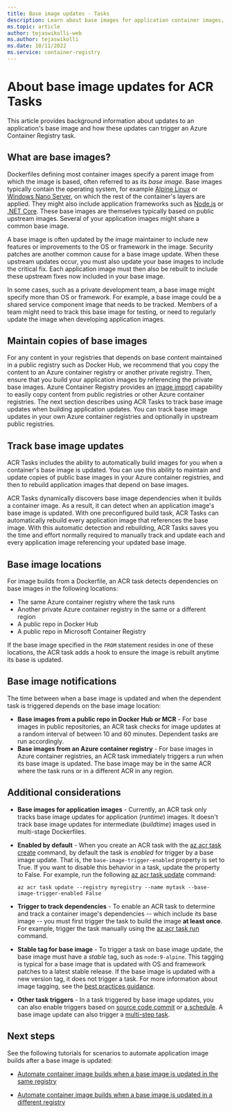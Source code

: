 ```yaml
---
title: Base image updates - Tasks
description: Learn about base images for application container images, and about how a base image update can trigger an Azure Container Registry task.
ms.topic: article
author: tejaswikolli-web
ms.author: tejaswikolli
ms.date: 10/11/2022
ms.service: container-registry
---
```


# About base image updates for ACR Tasks

This article provides background information about updates to an application's base image and how these updates can trigger an Azure Container Registry task.

## What are base images?

Dockerfiles defining most container images specify a parent image from which the image is based, often referred to as its *base image*. Base images typically contain the operating system, for example [Alpine Linux][base-alpine] or [Windows Nano Server][base-windows], on which the rest of the container's layers are applied. They might also include application frameworks such as [Node.js][base-node] or [.NET Core][base-dotnet]. These base images are themselves typically based on public upstream images. Several of your application images might share a common base image.

A base image is often updated by the image maintainer to include new features or improvements to the OS or framework in the image. Security patches are another common cause for a base image update. When these upstream updates occur, you must also update your base images to include the critical fix. Each application image must then also be rebuilt to include these upstream fixes now included in your base image.

In some cases, such as a private development team, a base image might specify more than OS or framework. For example, a base image could be a shared service component image that needs to be tracked. Members of a team might need to track this base image for testing, or need to regularly update the image when developing application images.

## Maintain copies of base images

For any content in your registries that depends on base content maintained in a public registry such as Docker Hub, we recommend that you copy the content to an Azure container registry or another private registry. Then, ensure that you build your application images by referencing the private base images. Azure Container Registry provides an [image import](container-registry-import-images.md) capability to easily copy content from public registries or other Azure container registries. The next section describes using ACR Tasks to track base image updates when building application updates. You can track base image updates in your own Azure container registries and optionally in upstream public registries.

## Track base image updates

ACR Tasks includes the ability to automatically build images for you when a container's base image is updated. You can use this ability to maintain and update copies of public base images in your Azure container registries, and then to rebuild application images that depend on base images.

ACR Tasks dynamically discovers base image dependencies when it builds a container image. As a result, it can detect when an application image's base image is updated. With one preconfigured build task, ACR Tasks can automatically rebuild every application image that references the base image. With this automatic detection and rebuilding, ACR Tasks saves you the time and effort normally required to manually track and update each and every application image referencing your updated base image.

## Base image locations

For image builds from a Dockerfile, an ACR task detects dependencies on base images in the following locations:

* The same Azure container registry where the task runs
* Another private Azure container registry in the same or a different region 
* A public repo in Docker Hub 
* A public repo in Microsoft Container Registry

If the base image specified in the `FROM` statement resides in one of these locations, the ACR task adds a hook to ensure the image is rebuilt anytime its base is updated.

## Base image notifications

The time between when a base image is updated and when the dependent task is triggered depends on the base image location:

* **Base images from a public repo in Docker Hub or MCR** - For base images in public repositories, an ACR task checks for image updates at a random interval of between 10 and 60 minutes. Dependent tasks are run accordingly.
* **Base images from an Azure container registry** - For base images in Azure container registries, an ACR task immediately triggers a run when its base image is updated. The base image may be in the same ACR where the task runs or in a different ACR in any region.

## Additional considerations

* **Base images for application images** - Currently, an ACR task only tracks base image updates for application (*runtime*) images. It doesn't track base image updates for intermediate (*buildtime*) images used in multi-stage Dockerfiles.  

* **Enabled by default** - When you create an ACR task with the [az acr task create][az-acr-task-create] command, by default the task is *enabled* for trigger by a base image update. That is, the `base-image-trigger-enabled` property is set to True. If you want to disable this behavior in a task, update the property to False. For example, run the following [az acr task update][az-acr-task-update] command:

  ```azurecli
  az acr task update --registry myregistry --name mytask --base-image-trigger-enabled False
  ```

* **Trigger to track dependencies** - To enable an ACR task to determine and track a container image's dependencies -- which include its base image -- you must first trigger the task to build the image **at least once**. For example, trigger the task manually using the [az acr task run][az-acr-task-run] command.

* **Stable tag for base image** - To trigger a task on base image update, the base image must have a *stable* tag, such as `node:9-alpine`. This tagging is typical for a base image that is updated with OS and framework patches to a latest stable release. If the base image is updated with a new version tag, it does not trigger a task. For more information about image tagging, see the [best practices guidance](container-registry-image-tag-version.md). 

* **Other task triggers** - In a task triggered by base image updates, you can also enable triggers based on [source code commit](container-registry-tutorial-build-task.md) or [a schedule](container-registry-tasks-scheduled.md). A base image update can also trigger a [multi-step task](container-registry-tasks-multi-step.md).

## Next steps

See the following tutorials for scenarios to automate application image builds after a base image is updated:

* [Automate container image builds when a base image is updated in the same registry](container-registry-tutorial-base-image-update.md)

* [Automate container image builds when a base image is updated in a different registry](container-registry-tutorial-private-base-image-update.md)


<!-- LINKS - External -->
[base-alpine]: https://hub.docker.com/_/alpine/
[base-dotnet]: https://hub.docker.com/r/microsoft/dotnet/
[base-node]: https://hub.docker.com/_/node/
[base-windows]: https://hub.docker.com/r/microsoft/nanoserver/
[sample-archive]: https://github.com/Azure-Samples/acr-build-helloworld-node/archive/master.zip
[terms-of-use]: https://azure.microsoft.com/support/legal/preview-supplemental-terms/

<!-- LINKS - Internal -->
[azure-cli]: /cli/azure/install-azure-cli
[az-acr-build]: /cli/azure/acr#az-acr-build
[az-acr-pack-build]: /cli/azure/acr/pack#az-acr-pack-build
[az-acr-task]: /cli/azure/acr/task
[az-acr-task-create]: /cli/azure/acr/task#az-acr-task-create
[az-acr-task-run]: /cli/azure/acr/task#az-acr-task-run
[az-acr-task-update]: /cli/azure/acr/task#az-acr-task-update
[az-login]: /cli/azure/reference-index#az-login
[az-login-service-principal]: /cli/azure/authenticate-azure-cli

<!-- IMAGES -->
[quick-build-01-fork]: ./media/container-registry-tutorial-quick-build/quick-build-01-fork.png
[quick-build-02-browser]: ./media/container-registry-tutorial-quick-build/quick-build-02-browser.png
